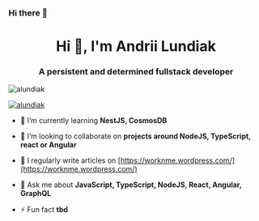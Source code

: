 ### Hi there 👋

<!--
**alundiak/alundiak** is a ✨ _special_ ✨ repository because its `README.md` (this file) appears on your GitHub profile.

Here are some ideas to get you started:

- 🔭 I’m currently working on ...
- 🌱 I’m currently learning ...
- 👯 I’m looking to collaborate on ...
- 🤔 I’m looking for help with ...
- 💬 Ask me about ...
- 📫 How to reach me: ...
- 😄 Pronouns: ...
- ⚡ Fun fact: ...
-->


<h1 align="center">Hi 👋, I'm Andrii Lundiak</h1>
<h3 align="center">A persistent and determined fullstack developer</h3>

<p align="left"> <img src="https://komarev.com/ghpvc/?username=alundiak&label=Profile%20views&color=0e75b6&style=flat" alt="alundiak" /> </p>

<p align="left"> <a href="https://github.com/ryo-ma/github-profile-trophy"><img src="https://github-profile-trophy.vercel.app/?username=alundiak" alt="alundiak" /></a> </p>


- 🌱 I’m currently learning **NestJS, CosmosDB**

- 👯 I’m looking to collaborate on **projects around NodeJS, TypeScript, react or Angular**

- 📝 I regularly write articles on [https://worknme.wordpress.com/](https://worknme.wordpress.com/)

- 💬 Ask me about **JavaScript, TypeScript, NodeJS, React, Angular, GraphQL**

- ⚡ Fun fact **tbd**
